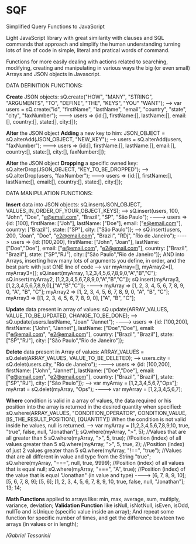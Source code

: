 # SQF
Simplified Query Functions to JavaScript

Light JavaScript library with great similarity with clauses and SQL commands that approach and simplify the human understanding turning lots of line of code in simple, literal and pratical words of command.

Functions for more easily dealing with actions related to searching, modifying, creating and manipulating in various ways the big (or even small) Arrays and JSON objects in Javascript.

DATA DEFINITION FUNCTIONS:

**Create** JSON objects: sQ.create("HOW", "MANY", "STRING", "ARGUMENTS", "TO", "DEFINE", "THE", "KEYS", "YOU" "WANT");
--> var users = sQ.create("id", "firstName", "lastName", "email", "country", "state", "city", "faxNumber");
---> users => {id:[], firstName:[], lastName:[], email:[], country:[], state:[], city:[]};     

**Alter** the JSON object **Adding** a new key to him: JSON_OBJECT = sQ.alterAdd(JSON_OBJECT, "NEW_KEY");
--> users = sQ.alterAdd(users, "faxNumber");
---> users => {id:[], firstName:[], lastName:[], email:[], country:[], state:[], city:[], faxNumber:[]};     

**Alter** the JSON object **Dropping** a specific owned key: sQ.alterDrop(JSON_OBJECT, "KEY_TO_BE_DROPPED");
--> sQ.alterDrop(users, "faxNumber");
---> users => {id:[], firstName:[], lastName:[], email:[], country:[], state:[], city:[]};     

DATA MANIPULATION FUNCTIONS:

**Insert** data into JSON objects: sQ.insert(JSON_OBJECT, VALUES_IN_ORDER_OF_YOUR_OBJECT_KEYS);
--> sQ.insert(users, 100, "John", "Doe", "e@email.com", "Brazil", "SP", "São Paulo");
----> users => {id: [100], firstName: ["Joh"], lastName: ["Doe"], email: ["e@email.com"], country: ["Brazil"], state: ["SP"], city: ["São Paulo"]};
--> sQ.insert(users, 200, "Joan", "Doe", "e2@email.com", "Brazil", "RDj", "Rio de Janeiro");
----> users => {id: [100,200], firstName: ["John", "Joan"], lastName: ["Doe","Doe"], email: ["e@email.com", "e2@email.com"], country: ["Brazil", "Brazil"], state: ["SP","RJ"], city: ["São Paulo","Rio de Janeiro"]};
       AND      into Arrays, inserting how many lots of arguments you define, in order, and the best part: with just ONE line of code
--> var myArray=[], myArray2=[], myArray3=[];
    sQ.insert(myArray, 1,2,3,4,5,6,7,8,9,0,"A","B","C");
    sQ.insert(myArray2, [1,2,3,4,5,6,7,8,9,0,"A","B","C"]);
    sQ.insert(myArray3, [1,2,3,4,5,6,7,8,9,0],["A","B","C"]);
----> myArray => [1, 2, 3, 4, 5, 6, 7, 8, 9, 0, "A", "B", "C"];
      myArray2 => [1, 2, 3, 4, 5, 6, 7, 8, 9, 0, "A", "B", "C"];
      myArray3 => [[1, 2, 3, 4, 5, 6, 7, 8, 9, 0], ["A", "B", "C"];
 
**Update** data present in array of values: sQ.update(ARRAY_VALUES, VALUE_TO_BE_UPDATED, CHANGE_TO_BE_DONE);
--> sQ.update(users.lastName, "Joan" "Jannet");
----> users => {id: [100,200], firstName: ["John", "Jannet"], lastName: ["Doe","Doe"], email: ["e@email.com", "e2@email.com"], country: ["Brazil", "Brazil"], state: ["SP","RJ"], city: ["São Paulo","Rio de Janeiro"]}; 

**Delete** data present in Array of values: ARRAY_VALUES = sQ.delet(ARRAY_VALUES, VALUE_TO_BE_DELETED);
--> users.city = sQ.delet(users.city, "Rio de Janeiro");
----> users => {id: [100,200], firstName: ["John", "Jannet"], lastName: ["Doe","Doe"], email: ["e@email.com", "e2@email.com"], country: ["Brazil", "Brazil"], state: ["SP","RJ"], city: ["São Paulo"]}; 
--> var myArray = [1,2,3,4,5,6,7,"Ops"];
    myArrat = sQ.delet(myArray, "Ops");
----> var myArray = [1,2,3,4,5,6,7];

**Where** condition is valid in a array of values, the data required or his position into the array is returned in the desired quantity when specified: sQ.where(ARRAY_VALUES, "CONDITION_OPERATOR", CONDITION_VALUE, [IS_THE_RESULT_POSITION], [QUANTITY])
When the condition is not valid inside he values, null is returned.
--> var myArray = [1,2,3,4,5,6,7,8,9,10, true, "true", false, null, "Jonathan"];
    sQ.where(myArray, ">", 5);            //Values that are all greater than 5
    sQ.where(myArray, ">", 5, true);      //Position (index) of all values greater than 5
    sQ.where(myArray, ">", 5, true, 2);   //Position (index) of just 2 values greater than 5
    sQ.where(myArray, "!==", "true");     //Values that are all different in value and type from the String "true";
    sQ.where(myArray, "===", null, true, 9999);  //Position (index) of all values that is equal null;
    sQ.where(myArray, "===", "A", true);  //Position (index) of the value that is equal "Jonathan" (in value and type) 
----> [6, 7, 8, 9, 10];
      [5, 6, 7, 8, 9];
      [5, 6];
      [1, 2, 3, 4, 5, 6, 7, 8, 9, 10, true, false, null, "Jonathan"];
      13;
      14;
      
**Math Functions** applied to arrays like: min, max, average, sum, multiply, variance, deviation;
**Validation Function** like isNull, isNotNull, isEven, isOdd, nullTo and isUnique (specific value inside an array);
And repeat some function for specific number of times, and get the difference bewteen two arrays (in values or in length);

/*Gabriel Tessarini*/
